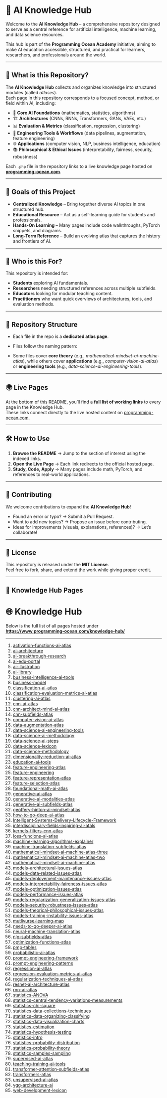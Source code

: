 # 🤖 AI Knowledge Hub

Welcome to the **AI Knowledge Hub** – a comprehensive repository designed to serve as a central reference for artificial intelligence, machine learning, and data science resources.  

This hub is part of the **Programming Ocean Academy** initiative, aiming to make AI education accessible, structured, and practical for learners, researchers, and professionals around the world.

---

## 📌 What is this Repository?

The **AI Knowledge Hub** collects and organizes knowledge into structured modules (called *atlases*).  
Each page in this repository corresponds to a focused concept, method, or field within AI, including:

- 🧠 **Core AI Foundations** (mathematics, statistics, algorithms)  
- 🏗 **Architectures** (CNNs, RNNs, Transformers, GANs, VAEs, etc.)  
- 📊 **Evaluation & Metrics** (classification, regression, clustering)  
- 🔧 **Engineering Tools & Workflows** (data pipelines, augmentation, feature engineering)  
- 🌐 **Applications** (computer vision, NLP, business intelligence, education)  
- 📚 **Philosophical & Ethical Issues** (interpretability, fairness, security, robustness)  

Each `.php` file in the repository links to a live knowledge page hosted on **[programming-ocean.com](https://www.programming-ocean.com/)**.  

---

## 🎯 Goals of this Project

- **Centralized Knowledge** – Bring together diverse AI topics in one structured hub.  
- **Educational Resource** – Act as a self-learning guide for students and professionals.  
- **Hands-On Learning** – Many pages include code walkthroughs, PyTorch snippets, and diagrams.  
- **Long-Term Reference** – Build an evolving atlas that captures the history and frontiers of AI.  

---

## 🚀 Who is this For?

This repository is intended for:  

- **Students** exploring AI fundamentals.  
- **Researchers** needing structured references across multiple subfields.  
- **Educators** looking for modular teaching content.  
- **Practitioners** who want quick overviews of architectures, tools, and evaluation methods.  

---

## 📂 Repository Structure

- Each file in the repo is a **dedicated atlas page**.  
- Files follow the naming pattern:  

- Some files cover **core theory** (e.g., *mathematical-mindset-ai-machine-atlas*), while others cover **applications** (e.g., *computer-vision-ai-atlas*) or **engineering tools** (e.g., *data-science-ai-engineering-tools*).  

---

## 🌍 Live Pages

At the bottom of this README, you’ll find a **full list of working links** to every  page in the Knowledge Hub.  
These links connect directly to the live hosted content on [programming-ocean.com](https://www.programming-ocean.com/).  

---

## 🛠 How to Use

1. **Browse the README** → Jump to the section of interest using the indexed links.  
2. **Open the Live Page** → Each link redirects to the official hosted page.  
3. **Study, Code, Apply** → Many pages include math, PyTorch, and references to real-world applications.  

---

## 📢 Contributing

We welcome contributions to expand the **AI Knowledge Hub**!  

- Found an error or typo? → Submit a Pull Request.  
- Want to add new topics? → Propose an issue before contributing.  
- Ideas for improvements (visuals, explanations, references)? → Let’s collaborate!  

---

## 📜 License

This repository is released under the **MIT License**.  
Feel free to fork, share, and extend the work while giving proper credit.  

---

## 🔗 Knowledge Hub Pages

# 🌐 Knowledge Hub 

Below is the full list of all  pages hosted under  
**https://www.programming-ocean.com/knowledge-hub/**

---

1. [activation-functions-ai-atlas](https://www.programming-ocean.com/knowledge-hub/activation-functions-ai-atlas.php)  
2. [ai-architecture](https://www.programming-ocean.com/knowledge-hub/ai-architecture.php)  
3. [ai-breakthrough-research](https://www.programming-ocean.com/knowledge-hub/ai-breakthrough-research.php)  
4. [ai-edu-portal](https://www.programming-ocean.com/knowledge-hub/ai-edu-portal.php)  
5. [ai-illustration](https://www.programming-ocean.com/knowledge-hub/ai-illustration.php)  
6. [ai-library](https://www.programming-ocean.com/knowledge-hub/ai-library.php)  
7. [business-intelligence-ai-tools](https://www.programming-ocean.com/knowledge-hub/business-intelligence-ai-tools.php)  
8. [business-model](https://www.programming-ocean.com/knowledge-hub/business-model.php)  
9. [classification-ai-atlas](https://www.programming-ocean.com/knowledge-hub/classification-ai-atlas.php)  
10. [classification-evaluation-metrics-ai-atlas](https://www.programming-ocean.com/knowledge-hub/classification-evaluation-metrics-ai-atlas.php)  
11. [clustering-ai-atlas](https://www.programming-ocean.com/knowledge-hub/clustering-ai-atlas.php)  
12. [cnn-ai-atlas](https://www.programming-ocean.com/knowledge-hub/cnn-ai-atlas.php)  
13. [cnn-architect-mind-ai-atlas](https://www.programming-ocean.com/knowledge-hub/cnn-architect-mind-ai-atlas.php)  
14. [cnn-subfields-atlas](https://www.programming-ocean.com/knowledge-hub/cnn-subfields-atlas.php)  
15. [computer-vision-ai-atlas](https://www.programming-ocean.com/knowledge-hub/computer-vision-ai-atlas.php)  
16. [data-augmentation-atlas](https://www.programming-ocean.com/knowledge-hub/data-augmentation-atlas.php)  
17. [data-science-ai-engineering-tools](https://www.programming-ocean.com/knowledge-hub/data-science-ai-engineering-tools.php)  
18. [data-science-ai-methodology](https://www.programming-ocean.com/knowledge-hub/data-science-ai-methodology.php)  
19. [data-science-ai-steps](https://www.programming-ocean.com/knowledge-hub/data-science-ai-steps.php)  
20. [data-science-lexicon](https://www.programming-ocean.com/knowledge-hub/data-science-lexicon.php)  
21. [data-science-methodology](https://www.programming-ocean.com/knowledge-hub/data-science-methodology.php)  
22. [dimensionality-reduction-ai-atlas](https://www.programming-ocean.com/knowledge-hub/dimensionality-reduction-ai-atlas.php)  
23. [education-ai-tools](https://www.programming-ocean.com/knowledge-hub/education-ai-tools.php)  
24. [feature-engineering-atlas](https://www.programming-ocean.com/knowledge-hub/feature-engineering-atlas.php)  
25. [feature-engineering](https://www.programming-ocean.com/knowledge-hub/feature-engineering.php)  
26. [feature-representation-atlas](https://www.programming-ocean.com/knowledge-hub/feature-representation-atlas.php)  
27. [feature-selection-atlas](https://www.programming-ocean.com/knowledge-hub/feature-selection-atlas.php)  
28. [foundational-math-ai-atlas](https://www.programming-ocean.com/knowledge-hub/foundational-math-ai-atlas.php)  
29. [generative-ai-atlas](https://www.programming-ocean.com/knowledge-hub/generative-ai-atlas.php)  
30. [generative-ai-modalities-atlas](https://www.programming-ocean.com/knowledge-hub/generative-ai-modalities-atlas.php)  
31. [generative-ai-subfields-atlas](https://www.programming-ocean.com/knowledge-hub/generative-ai-subfields-atlas.php)  
32. [geoffery-hinton-ai-mindset-atlas](https://www.programming-ocean.com/knowledge-hub/geoffery-hinton-ai-mindset-atlas.php)  
33. [how-to-go-deep-ai-atlas](https://www.programming-ocean.com/knowledge-hub/how-to-go-deep-ai-atlas.php)  
34. [Intelligent-Systems-Delivery-Lifecycle-Framework](https://www.programming-ocean.com/knowledge-hub/Intelligent-Systems-Delivery-Lifecycle-Framework.php)  
35. [interdisciplinary-fields-inspiring-ai-atals](https://www.programming-ocean.com/knowledge-hub/interdisciplinary-fields-inspiring-ai-atals.php)  
36. [kernels-filters-cnn-atlas](https://www.programming-ocean.com/knowledge-hub/kernels-filters-cnn-atlas.php)  
37. [loss-funcions-ai-atlas](https://www.programming-ocean.com/knowledge-hub/loss-funcions-ai-atlas.php)  
38. [machine-learning-algorithms-explainer](https://www.programming-ocean.com/knowledge-hub/machine-learning-algorithms-explainer.php)  
39. [machine-translation-subfields-atlas](https://www.programming-ocean.com/knowledge-hub/machine-translation-subfields-atlas.php)  
40. [mathematical-mindset-ai-machine-atlas-three](https://www.programming-ocean.com/knowledge-hub/mathematical-mindset-ai-machine-atlas-three.php)  
41. [mathematical-mindset-ai-machine-atlas-two](https://www.programming-ocean.com/knowledge-hub/mathematical-mindset-ai-machine-atlas-two.php)  
42. [mathematical-mindset-ai-machine-atlas](https://www.programming-ocean.com/knowledge-hub/mathematical-mindset-ai-machine-atlas.php)  
43. [models-architectural-issues-atlas](https://www.programming-ocean.com/knowledge-hub/models-architectural-issues-atlas.php)  
44. [models-data-related-issues-atlas](https://www.programming-ocean.com/knowledge-hub/models-data-related-issues-atlas.php)  
45. [models-deployement-maintenance-issues-atlas](https://www.programming-ocean.com/knowledge-hub/models-deployement-maintenance-issues-atlas.php)  
46. [models-interpretability-faireness-issues-atlas](https://www.programming-ocean.com/knowledge-hub/models-interpretability-faireness-issues-atlas.php)  
47. [models-optimization-issues-atlas](https://www.programming-ocean.com/knowledge-hub/models-optimization-issues-atlas.php)  
48. [models-performance-issues-atlas](https://www.programming-ocean.com/knowledge-hub/models-performance-issues-atlas.php)  
49. [models-regularization-generalization-issues-atlas](https://www.programming-ocean.com/knowledge-hub/models-regularization-generalization-issues-atlas.php)  
50. [models-security-robustness-issues-atlas](https://www.programming-ocean.com/knowledge-hub/models-security-robustness-issues-atlas.php)  
51. [models-theorical-philosophical-issues-atlas](https://www.programming-ocean.com/knowledge-hub/models-theorical-philosophical-issues-atlas.php)  
52. [models-training-instability-issues-atlas](https://www.programming-ocean.com/knowledge-hub/models-training-instability-issues-atlas.php)  
53. [mutlivurse-learning-map](https://www.programming-ocean.com/knowledge-hub/mutlivurse-learning-map.php)  
54. [needs-to-go-deeper-ai-atlas](https://www.programming-ocean.com/knowledge-hub/needs-to-go-deeper-ai-atlas.php)  
55. [neural-machine-translation-atlas](https://www.programming-ocean.com/knowledge-hub/neural-machine-translation-atlas.php)  
56. [nlp-subfields-atlas](https://www.programming-ocean.com/knowledge-hub/nlp-subfields-atlas.php)  
57. [optimization-functions-atlas](https://www.programming-ocean.com/knowledge-hub/optimization-functions-atlas.php)  
58. [pmp-tables](https://www.programming-ocean.com/knowledge-hub/pmp-tables.php)  
59. [probabilistic-ai-atlas](https://www.programming-ocean.com/knowledge-hub/probabilistic-ai-atlas.php)  
60. [prompt-engineering-framework](https://www.programming-ocean.com/knowledge-hub/prompt-engineering-framework.php)  
61. [prompt-engineering-patterns](https://www.programming-ocean.com/knowledge-hub/prompt-engineering-patterns.php)  
62. [regression-ai-atlas](https://www.programming-ocean.com/knowledge-hub/regression-ai-atlas.php)  
63. [regression-evaluation-metrics-ai-atlas](https://www.programming-ocean.com/knowledge-hub/regression-evaluation-metrics-ai-atlas.php)  
64. [regularization-techniques-ai-atlas](https://www.programming-ocean.com/knowledge-hub/regularization-techniques-ai-atlas.php)  
65. [resnet-ai-architecture-atlas](https://www.programming-ocean.com/knowledge-hub/resnet-ai-architecture-atlas.php)  
66. [rnn-ai-atlas](https://www.programming-ocean.com/knowledge-hub/rnn-ai-atlas.php)  
67. [statistics-ANOVA](https://www.programming-ocean.com/knowledge-hub/statistics-ANOVA.php)  
68. [statistics-central-tendency-variations-measurements](https://www.programming-ocean.com/knowledge-hub/statistics-central-tendency-variations-measurements.php)  
69. [statistics-chi-square](https://www.programming-ocean.com/knowledge-hub/statistics-chi-square.php)  
70. [statistics-data-collections-techniques](https://www.programming-ocean.com/knowledge-hub/statistics-data-collections-techniques.php)  
71. [statistics-data-organizing-classifying](https://www.programming-ocean.com/knowledge-hub/statistics-data-organizing-classifying.php)  
72. [statistics-data-visualization-charts](https://www.programming-ocean.com/knowledge-hub/statistics-data-visualization-charts.php)  
73. [statistics-estimation](https://www.programming-ocean.com/knowledge-hub/statistics-estimation.php)  
74. [statistics-hypothesis-testing](https://www.programming-ocean.com/knowledge-hub/statistics-hypothesis-testing.php)  
75. [statistics-intro](https://www.programming-ocean.com/knowledge-hub/statistics-intro.php)  
76. [statistics-probability-distribution](https://www.programming-ocean.com/knowledge-hub/statistics-probability-distribution.php)  
77. [statistics-probability-theory](https://www.programming-ocean.com/knowledge-hub/statistics-probability-theory.php)  
78. [statistics-samples-sampling](https://www.programming-ocean.com/knowledge-hub/statistics-samples-sampling.php)  
79. [supervised-ai-atlas](https://www.programming-ocean.com/knowledge-hub/supervised-ai-atlas.php)  
80. [teaching-training-ai-tools](https://www.programming-ocean.com/knowledge-hub/teaching-training-ai-tools.php)  
81. [transformer-attention-subfields-atlas](https://www.programming-ocean.com/knowledge-hub/transformer-attention-subfields-atlas.php)  
82. [transformers-atlas](https://www.programming-ocean.com/knowledge-hub/transformers-atlas.php)  
83. [unsupervised-ai-atlas](https://www.programming-ocean.com/knowledge-hub/unsupervised-ai-atlas.php)  
84. [vgg-architecture-ai](https://www.programming-ocean.com/knowledge-hub/vgg-architecture-ai.php)  
85. [web-development-lexicon](https://www.programming-ocean.com/knowledge-hub/web-development-lexicon.php)  
